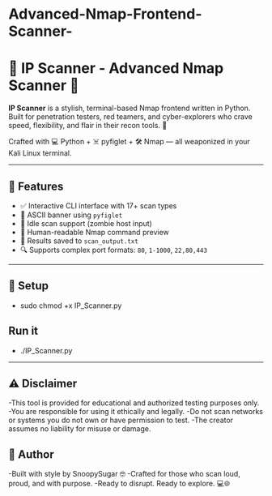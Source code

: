# Advanced-Nmap-Frontend-Scanner-

# 🦅 IP Scanner - Advanced Nmap Scanner 🍭

**IP Scanner** is a stylish, terminal-based Nmap frontend written in Python. Built for penetration testers, red teamers, and cyber-explorers who crave speed, flexibility, and flair in their recon tools. 🎯

Crafted with 💻 Python + ☠️ pyfiglet + 🛠️ Nmap — all weaponized in your Kali Linux terminal.

---

## 🚀 Features

- ✅ Interactive CLI interface with 17+ scan types
- 🎨 ASCII banner using `pyfiglet`
- 🔫 Idle scan support (zombie host input)
- 🧠 Human-readable Nmap command preview
- 💾 Results saved to `scan_output.txt`
- 🔍 Supports complex port formats: `80`, `1-1000`, `22,80,443`

---
## 🔧 Setup
- sudo chmod +x IP_Scanner.py
## Run it
- ./IP_Scanner.py

---
## ⚠️ Disclaimer
-This tool is provided for educational and authorized testing purposes only.
-You are responsible for using it ethically and legally.
-Do not scan networks or systems you do not own or have permission to test.
-The creator assumes no liability for misuse or damage.

## 🧠 Author
-Built with style by SnoopySugar 🤓
-Crafted for those who scan loud, proud, and with purpose.
-Ready to disrupt. Ready to explore. 💻🌐

